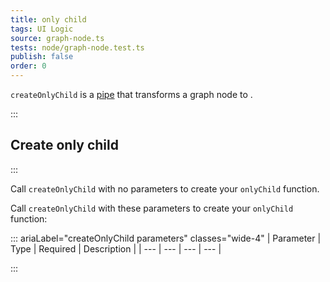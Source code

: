 ```yaml
---
title: only child
tags: UI Logic
source: graph-node.ts
tests: node/graph-node.test.ts
publish: false
order: 0
---
```


`createOnlyChild` is a [pipe](/docs/logic/pipes-overview) that transforms a graph node to <!--TODO-->.


:::
## Create only child
:::

Call `createOnlyChild` with no parameters to create your `onlyChild` function.

Call `createOnlyChild` with these parameters to create your `onlyChild` function:

::: ariaLabel="createOnlyChild parameters" classes="wide-4"
| Parameter | Type | Required | Description |
| --- | --- | --- | --- |

:::

